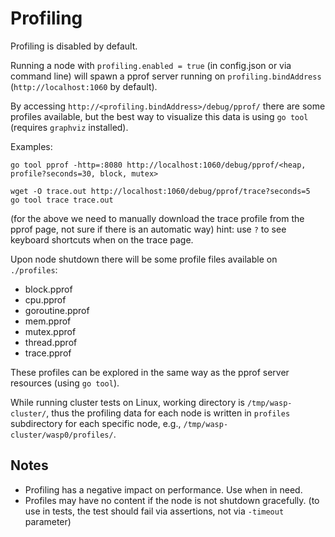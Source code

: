 # Profiling

Profiling is disabled by default.

Running a node with `profiling.enabled = true` (in config.json or via command 
line) will spawn a pprof server running on `profiling.bindAddress` 
(`http://localhost:1060` by default).

By accessing `http://<profiling.bindAddress>/debug/pprof/` there are some 
profiles available, but the best way to visualize this data is using `go tool`
(requires `graphviz` installed).

Examples:

```shell
go tool pprof -http=:8080 http://localhost:1060/debug/pprof/<heap, profile?seconds=30, block, mutex>
```

```shell
wget -O trace.out http://localhost:1060/debug/pprof/trace?seconds=5
go tool trace trace.out
```

(for the above we need to manually download the trace profile from the pprof 
page, not sure if there is an automatic way) hint: use `?` to see keyboard 
shortcuts when on the trace page.

Upon node shutdown there will be some profile files available on `./profiles`:

- block.pprof
- cpu.pprof
- goroutine.pprof
- mem.pprof
- mutex.pprof
- thread.pprof
- trace.pprof
  
These profiles can be explored in the same way as the pprof server resources 
(using `go tool`).

While running cluster tests on Linux, working directory is `/tmp/wasp-cluster/`, thus the profiling data for each node is written in `profiles` subdirectory for each specific node,
e.g., `/tmp/wasp-cluster/wasp0/profiles/`.

## Notes

- Profiling has a negative impact on performance. Use when in need.
- Profiles may have no content if the node is not shutdown gracefully. (to use 
in tests, the test should fail via assertions, not via `-timeout` parameter)
